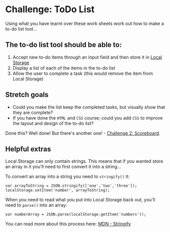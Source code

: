# Challenge: ToDo List

Using what you have learnt over these work sheets work out how to make a to-do list tool…

## The to-do list tool should be able to:

1. Accept new to-do items through an input field and then store it in [Local Storage](03-local-storage.md)
2. Display a list of each of the items in the to-do list
3. Allow the user to complete a task (this would remove the item from Local Storage)

## Stretch goals

- Could you make the list keep the completed tasks, but visually show that they are complete?
- If you have done the `HTML` and `CSS` course; could you add `CSS` to improve the layout and design of the to-do list?

Done this? Well done! But there's another one! - [Challenge 2: Scoreboard](worksheets/08-scoreboard.md).

## Helpful extras

Local Storage can only contain strings. This means that if you wanted store an array in it you'll need to first convert it into a string...

To convert an array into a string you need to `stringify()` it:

```JS
var arrayToString = JSON.stringify(['one','two','three']);
localStorage.setItem('number', arrayToString);
```

When you need to read what you put into Local Storage back out, you'll need to `parse()` into an array:

```JS
var numberArray = JSON.parse(localStorage.getItem('numbers'));
```

 You can read more about this process here: [MDN - Stringify](https://developer.mozilla.org/en-US/docs/Web/JavaScript/Reference/Global_Objects/JSON/stringify#Example_of_using_JSON.stringify()_with_localStorage)
